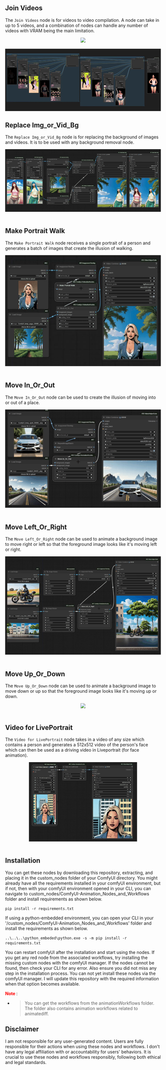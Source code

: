 <!-- ## ComfyUI-Animation_Nodes_and_Workflows
These are ComfyUI custom nodes to assist in Animations and video compilations. -->

## Join Videos

The `Join Videos` node is for videos to video compilation. A node can take in up to 5 videos, and a combination of nodes can handle any number of videos with VRAM being the main limitation.

<div align="center">

<img src="readMeAssets/joinVids.gif" /> <br></br>
<img src="readMeAssets/joinVideos2.gif" />
</div>

## Replace Img_or_Vid_Bg

The `Replace Img_or_Vid_Bg` node is for replacing the background of images and videos. It is to be used with any background removal node.

<div align="center">

<img src="readMeAssets/replaceBg.gif" /> <br></br>
</div>

## Make Portrait Walk

The `Make Portrait Walk` node receives a single portrait of a person and generates a batch of images that create the illusion of walking.

<div align="center">

<img src="readMeAssets/makeWalk.gif" /> <br></br>
</div>

## Move In_Or_Out

The `Move In_Or_Out` node can be used to create the illusion of moving into or out of a place.

<div align="center">

<img src="readMeAssets/moveOut.gif" /> <br></br>
</div>

## Move Left_Or_Right

The `Move Left_Or_Right` node can be used to animate a background image to move right or left so that the foreground image looks like it's moving left or right.

<div align="center">

<img src="readMeAssets/moveLeft.gif" /> <br></br>

</div>

## Move Up_Or_Down

The `Move Up_Or_Down` node can be used to animate a background image to move down or up so that the foreground image looks like it's moving up or down.

<div align="center">

<img src="readMeAssets/moveUpDown.gif" /> <br></br>
</div>

## Video for LivePortrait

The `Video for LivePortrait` node takes in a video of any size which contains a person and generates a 512x512 video of the person's face which can then be used as a driving video in Liveportrait (for face animation).

<div align="center">

<img src="readMeAssets/livePortrait.gif" /> <br></br>
</div>


## Installation

You can get these nodes by downloading this repository, extracting, and placing it in the custom_nodes folder of your ComfyUI directory. 
You might already have all the requirements installed in your comfyUI environment, but if not, then with your comfyUI environment opened in your CLI, you can navigate to custom_nodes/ComfyUI-Animation_Nodes_and_Workflows folder and install requirements as shown below.

```
pip install -r requirements.txt

```


If using a python-embedded environment, you can open your CLI in your '/custom_nodes/ComfyUI-Animation_Nodes_and_Workflows' folder and install the requirements as shown below.


```
..\..\..\python_embeded\python.exe -s -m pip install -r requirements.txt

```

You can restart comfyUI after the installation and start using the nodes. If you get any red node from the associated workflows, try installing the missing custom nodes with the comfyUI manager. If the nodes cannot be found, then check your CLI for any error. Also ensure you did not miss any step in the installation process. 
You can not yet install these nodes via the comfyUI manager. I will update this repository with the required information when that option becomes available.


**<font color=red> Note </font>**:


- >You can get the workflows from the animationWorkflows folder. The folder also contains animation workflows related to animatediff.

<!-- - >You can also connect a lineArt preprocessor to the LineArt2LineArt Assistant node and modify as you please.

- >You can install these nodes with the ComfyUI Manager. Search by entering:


     ```
     ComfyUI-Img2DrawingAssistants

     ``` -->



## Disclaimer
 
I am not responsible for any user-generated content. Users are fully responsible for their actions when using these nodes and workflows. I don't have any legal affiliation with or accountability for users' behaviors. It is crucial to use these nodes and workflows responsibly, following both ethical and legal standards.




